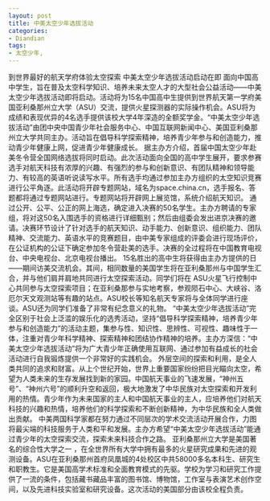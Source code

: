 ```yaml
---
layout: post
title: 中美太空少年选拔活动
categories:
- Diandian
tags:
- 太空少年, 
---
```

到世界最好的航天学府体验太空探索 中美太空少年选拔活动启动在即 面向中国高中学生，旨在普及太空科学知识、培养未来太空人才的大型社会公益活动——中美太空少年选拔活动即将启动。活动将为15名中国高中生提供到世界航天第一学府美国亚利桑那州立大学（ASU）交流，提供火星探测器的实际操作机会。ASU将为成绩和表现优异的4名选手提供该校大学4年深造的全额奖学金。“中美太空少年选拔活动”由团中央中国青少年社会服务中心、中国互联网新闻中心、美国亚利桑那州立大学共同主办。活动旨在倡导科学探索精神，培养青少年参与和创造能力，推动青少年健康上网，促进青少年健康成长。 据主办方介绍，首届中国太空少年赴美冬令营全国网络选拔将同时启动。此次活动面向全国的高中学生展开，要求参赛选手对航天科技有浓厚的兴趣、有强烈的参与和创新意识、有团队精神和领导能力、有较高的英语听说读写水平。所有选手均通过参加主办方组织的太空知识竞赛进行公平角逐。此活动将开辟专题网站，域名为space.china.cn，选手报名、答题都将通过专题网站进行。专题网站将开辟网上展览馆，系统介绍航天知识。 通过公开、公平、公正的网上海选，确定进入决赛的50名学生。主办方聘请的专家组，将对这50名入围选手的资格进行详细甄别；然后由组委会发出进京决赛的邀请。决赛环节设计了针对选手的航天知识、动手能力、创新意识、组织能力、团队精神、交流能力、英语水平的竞赛题目，由中美专家组成的评委会进行现场评价，在公证机构的公证下确定参加冬令营赴美的选手。决赛的全过程将在中国教育电视台、中央电视台、北京电视台播出。 15名胜出的高中生将获得由主办方提供的日——期间访美交流机会。其间，相同数量的美国学生将在亚利桑那州与中国学生汇合，并与他们肩并肩地共同进行太空探索活动。同学们将在 ASU火星飞行控制中心共同参与太空探索项目；在亚利桑那参与实地考察，参观陨石中心、大峡谷、洛厄尔天文观测站等有趣的站点。ASU校长等知名航天专家将与全体同学进行座谈。ASU还为同学们准备了非常有纪念意义的礼物。 “中美太空少年选拔活动”完全区别于社会上泛滥的娱乐化的选秀活动，坚持“倡导科学探索精神，培养青少年参与和创造能力”的活动主题，集参与性、知识性、思辨性、可视性、趣味性于一体，注重对青少年科学精神、探索精神和团结协作精神的培养。主办方深信：“中美太空少年选拔活动”将为广大青少年正确使用互联网、通过参加有益成长的社会活动进行自我锻炼提供一个非常好的实践机会。 外层空间的探索和利用，是全人类共同的追求和财富。从上个世纪开始，世界上重要国家纷纷把目光瞄向太空，希望为人类未来的生存发展找到新的家园。中国航天事业的飞速发展，“神州五号”、“神州六号”的顺利升空和返回，极大地激发了中华民族对太空探索和开发利用的热情。青少年作为未来国家的主人和中国航天事业的主人，应培养他们对航天科技的兴趣和热情，培养他们的科学探索和不断创新精神，为中华民族和全人类做出贡献。 中美两国科学家都在努力通过不同层次的学术交流活动开展合作，力图将最尖端的科技服务于人类和平和发展。主办方希望“中美太空少年选拔活动”能通过青少年的太空探索交流，探索未来科技合作之路。 亚利桑那州立大学是美国著名的综合性大学之一 ，在全世界所有大学中拥有最多的火星研究成果和先进的观测设备。ASU在亚利桑那州首府凤凰城的4处校区中共58000多名本科生、研究生和职教生。它是美国高学术标准和全面教育模式的先驱。学校为学习和研究工作提供了一流的条件，包括藏书藏品丰富的图书馆、博物馆，工作室与表演艺术创作空间，以及先进科技实验室和研究设备。这次活动的美国部分由该校全程负责。